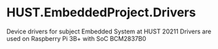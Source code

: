 # HUST.EmbeddedProject.Drivers
Device drivers for subject Embedded System at HUST 20211
Drivers are used on Raspberry Pi 3B+ with SoC BCM2837B0 

